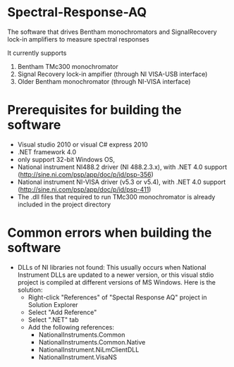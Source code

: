 Spectral-Response-AQ
====================

The software that drives Bentham monochromators and SignalRecovery lock-in amplifiers to measure spectral responses

It currently supports

  1. Bentham TMc300 monochromator
  2. Signal Recovery lock-in ampifier (through NI VISA-USB interface)
  3. Older Bentham monochromator (through NI-VISA interface)


Prerequisites for building the software
=======================================

  - Visual studio 2010 or visual C# express 2010
  - .NET framework 4.0
  - only support 32-bit Windows OS, 
  - National instrument NI488.2 driver (NI 488.2.3.x), with .NET 4.0 support
    (http://sine.ni.com/psp/app/doc/p/id/psp-356)
  - National instrument NI-VISA driver (v5.3 or v5.4), with .NET 4.0 support
    (http://sine.ni.com/psp/app/doc/p/id/psp-411)
  - The .dll files that required to run TMc300 monochromator is already included in the project directory
  
  
Common errors when building the software
========================================

  - DLLs of NI libraries not found:  This usually occurs when National Instrument DLLs are updated to a newer version, or this visual stdio project is compiled at different versions of MS Windows. Here is the solution:
    - Right-click "References" of "Spectal Response AQ" project in Solution Explorer
    - Select "Add Reference"
    - Select ".NET" tab
    - Add the following references:
      - NationalInstruments.Common
      - NationalInstruments.Common.Native
      - NationalInstrument.NiLmClientDLL
      - NationalInstrument.VisaNS
